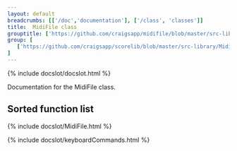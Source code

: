 ```yaml
---
layout: default
breadcrumbs: [['/doc','documentation'], ['/class', 'classes']]
title:  MidiFile class
grouptitle: ['https://github.com/craigsapp/midifile/blob/master/src-library', 'Source Code']
group: [ 
   ['https://github.com/craigsapp/scorelib/blob/master/src-library/MidiFile.cpp', 'MidiFile.cpp'],
]
---
```


{% include docslot/docslot.html %}

Documentation for the MidiFile class.

Sorted function list
----------------------

{% include docslot/MidiFile.html %}


{% include docslot/keyboardCommands.html %}


